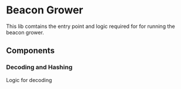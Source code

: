# Beacon Grower 
This lib comtains the entry point and logic required for for running the beacon grower. 

## Components

### Decoding and Hashing
Logic for decoding 